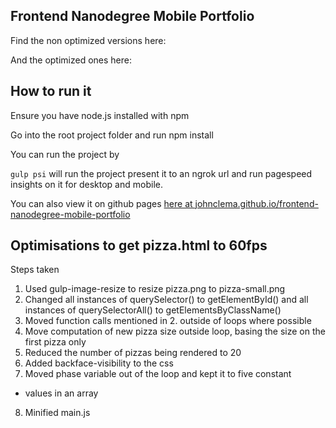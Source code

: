 ## Frontend Nanodegree Mobile Portfolio
Find the non optimized versions here:

And the optimized ones here:

## How to run it
Ensure you have node.js installed with npm

Go into the root project folder and run npm install

You can run the project by

`gulp psi` will run the project present it to an ngrok url and run pagespeed insights on it for desktop and mobile.

You can also view it on github pages [here at johnclema.github.io/frontend-nanodegree-mobile-portfolio](johnclema.github.io/frontend-nanodegree-mobile-portfolio)

## Optimisations to get pizza.html to 60fps
Steps taken

1. Used gulp-image-resize to resize pizza.png to pizza-small.png
2. Changed all instances of querySelector() to getElementById() and all instances of querySelectorAll() to getElementsByClassName()
3. Moved function calls mentioned in 2. outside of loops where possible
4. Move computation of new pizza size outside loop, basing the size on the first pizza only
5. Reduced the number of pizzas being rendered to 20
6. Added backface-visibility to the css
7. Moved phase variable out of the loop and kept it to five constant
* values in an array
8. Minified main.js
